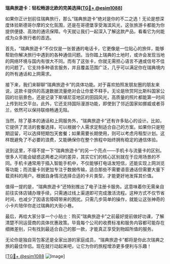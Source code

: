 **瑞典旅遊卡：轻松畅游北欧的完美选择[[TG💪+ @esim1088](https://t.me/s/esim1088)]**

如果你正计划前往瑞典旅行，那么“瑞典旅遊卡”绝对是你的不二之选！无论是想深度体验斯德哥尔摩的文化氛围，还是在哥德堡享受海滨风光，这张旅游卡都能为你提供便捷、高效的通讯保障。今天就让我们一起深入了解这款产品，看看它为何能成为众多旅行者的首选。

首先，“瑞典旅遊卡”不仅仅是一张普通的电话卡，它更像是一位贴心的旅伴，能够帮助你解决旅行中遇到的各种通信问题。当你踏上瑞典的土地时，或许会发现当地的网络环境与国内有很大不同。而有了这张卡，你就无需担心语言不通或信号不佳的问题了。它支持多种语言服务，并且覆盖范围广泛，几乎可以满足你在瑞典境内的所有通话和上网需求。

接下来，我们来聊聊“瑞典旅遊卡”的具体功能。对于喜欢拍照发朋友圈的朋友来说，这款卡提供的高速数据流量绝对会让你爱不释手。无论是欣赏阿比斯科国家公园的壮丽景色，还是记录下斯堪尼亚地区的田园风光，高质量的照片都能第一时间上传到社交平台。此外，它还支持国际漫游功能，即使到了邻近国家如挪威或者芬兰，依然可以保持联络畅通无阻。

当然，除了基本的通话和上网服务外，“瑞典旅遊卡”还有许多贴心的设计。比如，它提供了灵活的套餐选择，可以根据个人需求定制适合自己的方案。如果你只是短期逗留，可以选择短期包天套餐；如果需要长期使用，则可以考虑月租型计划。这样既避免了不必要的浪费，又能确保你在整个旅程中始终拥有稳定的通信体验。

说到这里，不得不提一下“瑞典旅遊卡”的另一个亮点——手机卡与流量卡的区别。很多人可能会疑惑这两者之间的差异，其实它们的核心区别就在于应用场景的不同。手机卡通常用于插入智能手机中，不仅能够打电话发短信，还能实现上网浏览等功能；而流量卡则更加专注于数据传输，适合那些不需要语音通话但需要大量下载资料的用户。根据自身情况选择合适的卡片类型，才能更好地发挥其价值。

值得一提的是，“瑞典旅遊卡”还特别推出了电子注册卡服务。这意味着你无需亲自前往实体店铺办理手续，只需通过线上渠道即可完成激活流程。这种方式不仅节省时间，也减少了因语言障碍带来的困扰。只需几步简单的操作，就能让这张神奇的小卡片陪伴你走过瑞典的大街小巷。

最后，再给大家分享一个小贴士：购买“瑞典旅遊卡”之前最好提前做好功课，了解清楚不同运营商的具体优惠政策。毕竟每个公司的收费标准和服务内容都可能存在细微差别，只有找到最适合自己的那一款，才能真正享受到物超所值的服务。

无论你是独自背包客还是全家出游的家庭成员，“瑞典旅遊卡”都将是你此次瑞典之旅的最佳伴侣。现在就行动起来吧，让它为你的旅程增添更多便利与乐趣！

[[TG💪+ @esim1088](https://t.me/s/esim1088) ![Image](https://i.postimg.cc/4NQfJmqS/Snipaste-2025-05-13-00-14-12.png)]